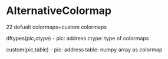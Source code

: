# AlternativeColormap
22 defualt colormaps+custom colormaps

dftypes(pic,ctype) -
pic: address
ctype: type of colormaps

custom(pic,table) -
pic: address
table: numpy array as colormap
